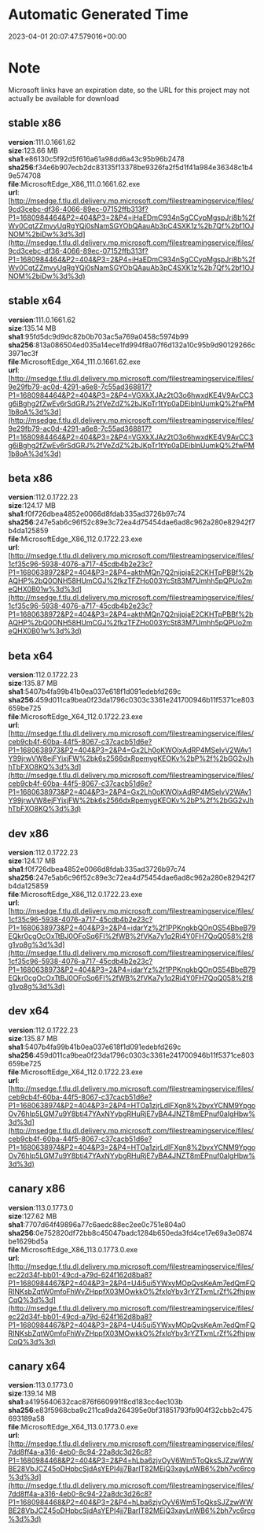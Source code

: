 # Automatic Generated Time
2023-04-01 20:07:47.579016+00:00

# Note
Microsoft links have an expiration date, so the URL for this project may not actually be available for download

## stable x86
**version**:111.0.1661.62  
**size**:123.66 MB  
**sha1**:e86130c5f92d5f616a61a98dd6a43c95b96b2478  
**sha256**:f34e6b907ecb2dc83135f13378be9326fa2f5d1f41a984e36348c1b49e574708  
**file**:MicrosoftEdge_X86_111.0.1661.62.exe  
**url**:[http://msedge.f.tlu.dl.delivery.mp.microsoft.com/filestreamingservice/files/9cd3cebc-df36-4066-89ec-07152ffb313f?P1=1680984464&P2=404&P3=2&P4=iHaEDmC934nSgCCypMgspJri8b%2fWy0CqtZZmvyUqRgYQj0sNamSGYObQAauAb3pC4SXK1z%2b7Qf%2bf1OJNOM%2biDw%3d%3d](http://msedge.f.tlu.dl.delivery.mp.microsoft.com/filestreamingservice/files/9cd3cebc-df36-4066-89ec-07152ffb313f?P1=1680984464&P2=404&P3=2&P4=iHaEDmC934nSgCCypMgspJri8b%2fWy0CqtZZmvyUqRgYQj0sNamSGYObQAauAb3pC4SXK1z%2b7Qf%2bf1OJNOM%2biDw%3d%3d)  

## stable x64
**version**:111.0.1661.62  
**size**:135.14 MB  
**sha1**:95fd5dc9d9dc82b0b703ac5a769a0458c5974b99  
**sha256**:813a086504ed035a14ece1fd994f8a07f6d132a10c95b9d90129266c3971ec3f  
**file**:MicrosoftEdge_X64_111.0.1661.62.exe  
**url**:[http://msedge.f.tlu.dl.delivery.mp.microsoft.com/filestreamingservice/files/9e29fb79-ac0d-4291-a6e8-7c55ad368817?P1=1680984464&P2=404&P3=2&P4=VGXkXJAz2tO3o6hwxdKE4V9AvCC3g6iBghg2fZwEv6rSdGRJ%2fVeZdZ%2bJKpTr1tYp0aDEiblnUumkQ%2fwPM1b8oA%3d%3d](http://msedge.f.tlu.dl.delivery.mp.microsoft.com/filestreamingservice/files/9e29fb79-ac0d-4291-a6e8-7c55ad368817?P1=1680984464&P2=404&P3=2&P4=VGXkXJAz2tO3o6hwxdKE4V9AvCC3g6iBghg2fZwEv6rSdGRJ%2fVeZdZ%2bJKpTr1tYp0aDEiblnUumkQ%2fwPM1b8oA%3d%3d)  

## beta x86
**version**:112.0.1722.23  
**size**:124.17 MB  
**sha1**:f0f726dbea4852e0066d8fdab335ad3726b97c74  
**sha256**:247e5ab6c96f52c89e3c72ea4d75454dae6ad8c962a280e82942f7b4da125859  
**file**:MicrosoftEdge_X86_112.0.1722.23.exe  
**url**:[http://msedge.f.tlu.dl.delivery.mp.microsoft.com/filestreamingservice/files/1cf35c96-5938-4076-a717-45cdb4b2e23c?P1=1680638972&P2=404&P3=2&P4=akthMQn7Q2nijpjaE2CKHTpPBBf%2bAQHP%2bQ0ONH58HUmCGJ%2fkzTFZHo003YcSt83M7Umhh5pQPUo2meQHX0B01w%3d%3d](http://msedge.f.tlu.dl.delivery.mp.microsoft.com/filestreamingservice/files/1cf35c96-5938-4076-a717-45cdb4b2e23c?P1=1680638972&P2=404&P3=2&P4=akthMQn7Q2nijpjaE2CKHTpPBBf%2bAQHP%2bQ0ONH58HUmCGJ%2fkzTFZHo003YcSt83M7Umhh5pQPUo2meQHX0B01w%3d%3d)  

## beta x64
**version**:112.0.1722.23  
**size**:135.87 MB  
**sha1**:5407b4fa99b41b0ea037e618f1d091edebfd269c  
**sha256**:459d011ca9bea0f23da1796c0303c3361e241700946b11f5371ce803659be725  
**file**:MicrosoftEdge_X64_112.0.1722.23.exe  
**url**:[http://msedge.f.tlu.dl.delivery.mp.microsoft.com/filestreamingservice/files/ceb9cb4f-60ba-44f5-8067-c37cacb51d6e?P1=1680638973&P2=404&P3=2&P4=Gx2Lh0oKWOlxAdRP4MSelvV2WAv1Y99jrwVW8ejFYixjFW%2bk6s2566dxRpemygKEOKv%2bP%2f%2bGG2vJhhTbFXO8KQ%3d%3d](http://msedge.f.tlu.dl.delivery.mp.microsoft.com/filestreamingservice/files/ceb9cb4f-60ba-44f5-8067-c37cacb51d6e?P1=1680638973&P2=404&P3=2&P4=Gx2Lh0oKWOlxAdRP4MSelvV2WAv1Y99jrwVW8ejFYixjFW%2bk6s2566dxRpemygKEOKv%2bP%2f%2bGG2vJhhTbFXO8KQ%3d%3d)  

## dev x86
**version**:112.0.1722.23  
**size**:124.17 MB  
**sha1**:f0f726dbea4852e0066d8fdab335ad3726b97c74  
**sha256**:247e5ab6c96f52c89e3c72ea4d75454dae6ad8c962a280e82942f7b4da125859  
**file**:MicrosoftEdge_X86_112.0.1722.23.exe  
**url**:[http://msedge.f.tlu.dl.delivery.mp.microsoft.com/filestreamingservice/files/1cf35c96-5938-4076-a717-45cdb4b2e23c?P1=1680638973&P2=404&P3=2&P4=idarYz%2f1PPKngkbQOnOS54BbeB79EQkr0cgOcOxTtBJ0OFoSq6FI%2fWB%2fVKa7y1q2Ri4Y0FH7QoQ058%2f8g1vp8g%3d%3d](http://msedge.f.tlu.dl.delivery.mp.microsoft.com/filestreamingservice/files/1cf35c96-5938-4076-a717-45cdb4b2e23c?P1=1680638973&P2=404&P3=2&P4=idarYz%2f1PPKngkbQOnOS54BbeB79EQkr0cgOcOxTtBJ0OFoSq6FI%2fWB%2fVKa7y1q2Ri4Y0FH7QoQ058%2f8g1vp8g%3d%3d)  

## dev x64
**version**:112.0.1722.23  
**size**:135.87 MB  
**sha1**:5407b4fa99b41b0ea037e618f1d091edebfd269c  
**sha256**:459d011ca9bea0f23da1796c0303c3361e241700946b11f5371ce803659be725  
**file**:MicrosoftEdge_X64_112.0.1722.23.exe  
**url**:[http://msedge.f.tlu.dl.delivery.mp.microsoft.com/filestreamingservice/files/ceb9cb4f-60ba-44f5-8067-c37cacb51d6e?P1=1680638974&P2=404&P3=2&P4=HTOa1zjrLdIFXgn8%2byxYCNM9YpgoOv76hIp5LGM7u9Y8bti47YAxNYybgRHuRjE7yBA4JNZT8mEPnuf0aIgHbw%3d%3d](http://msedge.f.tlu.dl.delivery.mp.microsoft.com/filestreamingservice/files/ceb9cb4f-60ba-44f5-8067-c37cacb51d6e?P1=1680638974&P2=404&P3=2&P4=HTOa1zjrLdIFXgn8%2byxYCNM9YpgoOv76hIp5LGM7u9Y8bti47YAxNYybgRHuRjE7yBA4JNZT8mEPnuf0aIgHbw%3d%3d)  

## canary x86
**version**:113.0.1773.0  
**size**:127.62 MB  
**sha1**:7707d64f49896a77c6aedc88ec2ee0c751e804a0  
**sha256**:0e752820df72bb8c45047badc1284b650eda3fd4ce17e69a3e0874be1629bd5a  
**file**:MicrosoftEdge_X86_113.0.1773.0.exe  
**url**:[http://msedge.f.tlu.dl.delivery.mp.microsoft.com/filestreamingservice/files/ec22d34f-bb01-49cd-a79d-624f162d8ba8?P1=1680984467&P2=404&P3=2&P4=U4i5ui5YWxyMOpQvsKeAm7edQmFQRINKsbZqtW0mfoFhWvZHppfX03MOwkkO%2fxIoYby3rYZTxmLrZf%2fhjpwCqQ%3d%3d](http://msedge.f.tlu.dl.delivery.mp.microsoft.com/filestreamingservice/files/ec22d34f-bb01-49cd-a79d-624f162d8ba8?P1=1680984467&P2=404&P3=2&P4=U4i5ui5YWxyMOpQvsKeAm7edQmFQRINKsbZqtW0mfoFhWvZHppfX03MOwkkO%2fxIoYby3rYZTxmLrZf%2fhjpwCqQ%3d%3d)  

## canary x64
**version**:113.0.1773.0  
**size**:139.14 MB  
**sha1**:a4195640632cac876f660991f8cd183cc4ec103b  
**sha256**:e83f5968cba9c211ca9da264395e0bf31851793fb904f32cbb2c475693189a58  
**file**:MicrosoftEdge_X64_113.0.1773.0.exe  
**url**:[http://msedge.f.tlu.dl.delivery.mp.microsoft.com/filestreamingservice/files/7dd8ff4a-a316-4eb0-8c94-22a8dc3d26c8?P1=1680984468&P2=404&P3=2&P4=hLba6zjvOyV6Wm5ToQksSJZzwWWBE28VbJCZ45oDHpbcSjdAsYEPI4jj7BarIT82MEjQ3xayLnWB6%2bh7vc6rcg%3d%3d](http://msedge.f.tlu.dl.delivery.mp.microsoft.com/filestreamingservice/files/7dd8ff4a-a316-4eb0-8c94-22a8dc3d26c8?P1=1680984468&P2=404&P3=2&P4=hLba6zjvOyV6Wm5ToQksSJZzwWWBE28VbJCZ45oDHpbcSjdAsYEPI4jj7BarIT82MEjQ3xayLnWB6%2bh7vc6rcg%3d%3d)  

